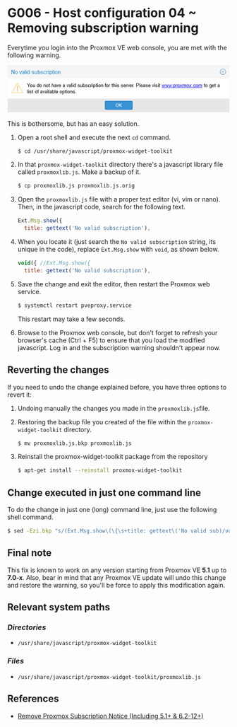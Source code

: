 # G006 - Host configuration 04 ~ Removing subscription warning

Everytime you login into the Proxmox VE web console, you are met with the following warning.

![Proxmox VE subscription warning](images/g006/proxmox_ve_subscription_warning.png "Proxmox VE subscription warning")

This is bothersome, but has an easy solution.

1. Open a root shell and execute the next `cd` command.

    ~~~bash
    $ cd /usr/share/javascript/proxmox-widget-toolkit
    ~~~

2. In that `proxmox-widget-toolkit` directory there's a javascript library file called `proxmoxlib.js`. Make a backup of it.

    ~~~bash
    $ cp proxmoxlib.js proxmoxlib.js.orig
    ~~~

3. Open the `proxmoxlib.js` file with a proper text editor (vi, vim or nano). Then, in the javascript code, search for the following text.

    ~~~js
    Ext.Msg.show({
      title: gettext('No valid subscription'),
    ~~~

4. When you locate it (just search the `No valid subscription` string, its unique in the code), replace `Ext.Msg.show` with `void`, as shown below.

    ~~~js
    void({ //Ext.Msg.show({
      title: gettext('No valid subscription'),
    ~~~

5. Save the change and exit the editor, then restart the Proxmox web service.

    ~~~bash
    $ systemctl restart pveproxy.service
    ~~~

    This restart may take a few seconds.

6. Browse to the Proxmox web console, but don't forget to refresh your browser's cache (Ctrl + F5) to ensure that you load the modified javascript. Log in and the subscription warning shouldn't appear now.

## Reverting the changes

If you need to undo the change explained before, you have three options to revert it:

1. Undoing manually the changes you made in the `proxmoxlib.js`file.
2. Restoring the backup file you created of the file within the `proxmox-widget-toolkit` directory.

    ~~~bash
    $ mv proxmoxlib.js.bkp proxmoxlib.js
    ~~~

3. Reinstall the proxmox-widget-toolkit package from the repository

    ~~~bash
    $ apt-get install --reinstall proxmox-widget-toolkit
    ~~~

## Change executed in just one command line

To do the change in just one (long) command line, just use the following shell command.

~~~bash
$ sed -Ezi.bkp "s/(Ext.Msg.show\(\{\s+title: gettext\('No valid sub)/void\(\{ \/\/\1/g" /usr/share/javascript/proxmox-widget-toolkit/proxmoxlib.js && systemctl restart pveproxy.service
~~~

## Final note

This fix is known to work on any version starting from Proxmox VE **5.1** up to **7.0-x**. Also, bear in mind that any Proxmox VE update will undo this change and restore the warning, so you'll be force to apply this modification again.

## Relevant system paths

### _Directories_

- `/usr/share/javascript/proxmox-widget-toolkit`

### _Files_

- `/usr/share/javascript/proxmox-widget-toolkit/proxmoxlib.js`

## References

- [Remove Proxmox Subscription Notice (Including 5.1+ & 6.2-12+)](https://johnscs.com/remove-proxmox51-subscription-notice/)
